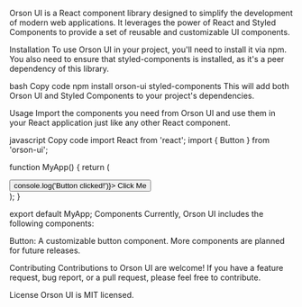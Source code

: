 Orson UI is a React component library designed to simplify the development of modern web applications. It leverages the power of React and Styled Components to provide a set of reusable and customizable UI components.

Installation
To use Orson UI in your project, you'll need to install it via npm. You also need to ensure that styled-components is installed, as it's a peer dependency of this library.

bash
Copy code
npm install orson-ui styled-components
This will add both Orson UI and Styled Components to your project's dependencies.

Usage
Import the components you need from Orson UI and use them in your React application just like any other React component.

javascript
Copy code
import React from 'react';
import { Button } from 'orson-ui';

function MyApp() {
return (
<div>
<Button onClick={() => console.log('Button clicked!')}>
Click Me
</Button>
</div>
);
}

export default MyApp;
Components
Currently, Orson UI includes the following components:

Button: A customizable button component.
More components are planned for future releases.

Contributing
Contributions to Orson UI are welcome! If you have a feature request, bug report, or a pull request, please feel free to contribute.

License
Orson UI is MIT licensed.
